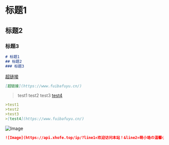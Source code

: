 # 标题1
## 标题2
### 标题3
``` Markdown
# 标题1
## 标题2
### 标题3
```
[超链接](https://www.fuibafuyu.cn/)
``` Markdown
[超链接](https://www.fuibafuyu.cn/)
```
>test1
>test2
>test3
>[test4](https://www.fuibafuyu.cn/)
``` Markdown
>test1
>test2
>test3
>[test4](https://www.fuibafuyu.cn/)
```
![Image](https://api.xhofe.top/ip/?line1=欢迎访问本站！&line2=萌小珞の温馨小屋)
``` Markdown
![Image](https://api.xhofe.top/ip/?line1=欢迎访问本站！&line2=萌小珞の温馨小屋)
```
